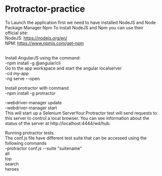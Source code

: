 # Protractor-practice

To Launch the application first we need to have installed NodeJS and Node Package Manager Npm
To install NodeJS and Npm you can use their official site:</br>
NodeJS: https://nodejs.org/en/</br>
NPM:  https://www.npmjs.com/get-npm</br></br>

Install AngularJS using the command:</br>
-npm install -g @angular/cli </br>
Go to the app workspace and start the angular localserver</br>
-cd my-app</br>
-ng serve --open</br>

Install protractor with command</br>
-npm install -g protractor</br>

-webdriver-manager update </br>
-webdriver-manager start</br>
This will start up a Selenium ServerYour.Protractor test will send requests to this server to control a local browser.
You can see information about the status of the server at http://localhost:4444/wd/hub.

Running protractor tests.</br>
The conf.js file have different test suite that can be accessed using the following commands</br>
-protractor conf.js --suite "suitename"</br>
all</br>
top</br>
search</br>
heroes</br>
 




 
 
